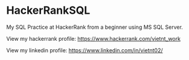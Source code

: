 # HackerRankSQL
My SQL Practice at HackerRank from a beginner using MS SQL Server.

View my hackerrank profile: https://www.hackerrank.com/vietnt_work

View my linkedin profile: https://www.linkedin.com/in/vietnt02/
